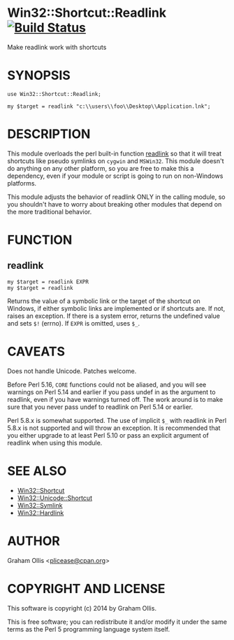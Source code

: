 # Win32::Shortcut::Readlink [![Build Status](https://secure.travis-ci.org/plicease/Win32-Shortcut-Readlink.png)](http://travis-ci.org/plicease/Win32-Shortcut-Readlink)

Make readlink work with shortcuts

# SYNOPSIS

    use Win32::Shortcut::Readlink;
    
    my $target = readlink "c:\\users\\foo\\Desktop\\Application.lnk";

# DESCRIPTION

This module overloads the perl built-in function [readlink](https://metacpan.org/pod/perlfunc#readlink)
so that it will treat shortcuts like pseudo symlinks on `cygwin` and `MSWin32`.
This module doesn't do anything on any other platform, so you are free to make
this a dependency, even if your module or script is going to run on non-Windows
platforms.

This module adjusts the behavior of readlink ONLY in the calling module, so
you shouldn't have to worry about breaking other modules that depend on the
more traditional behavior.

# FUNCTION

## readlink

    my $target = readlink EXPR
    my $target = readlink

Returns the value of a symbolic link or the target of the shortcut on Windows,
if either symbolic links are implemented or if shortcuts are.  If not, raises an 
exception.  If there is a system error, returns the undefined value and sets 
`$!` (errno). If `EXPR` is omitted, uses `$_`.

# CAVEATS

Does not handle Unicode.  Patches welcome.

Before Perl 5.16, `CORE` functions could not be aliased, and you will see warnings
on Perl 5.14 and earlier if you pass undef in as the argument to readlink, even if
you have warnings turned off.  The work around is to make sure that you never pass
undef to readlink on Perl 5.14 or earlier.

Perl 5.8.x is somewhat supported.  The use of implicit `$_` with readlink in
Perl 5.8.x is not supported and will throw an exception.  It is recommended that
you either upgrade to at least Perl 5.10 or pass an explicit argument of readlink
when using this module.

# SEE ALSO

- [Win32::Shortcut](https://metacpan.org/pod/Win32::Shortcut)
- [Win32::Unicode::Shortcut](https://metacpan.org/pod/Win32::Unicode::Shortcut)
- [Win32::Symlink](https://metacpan.org/pod/Win32::Symlink)
- [Win32::Hardlink](https://metacpan.org/pod/Win32::Hardlink)

# AUTHOR

Graham Ollis &lt;plicease@cpan.org>

# COPYRIGHT AND LICENSE

This software is copyright (c) 2014 by Graham Ollis.

This is free software; you can redistribute it and/or modify it under
the same terms as the Perl 5 programming language system itself.
